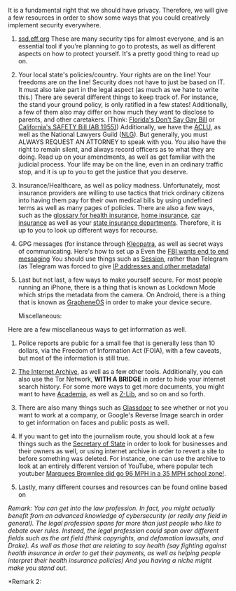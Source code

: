It is a fundamental right that we should have privacy. Therefore, we will give a few resources in order to show some ways that you could creatively implement security everywhere.

1. [ssd.eff.org](https://ssd.eff.org/) These are many security tips for almost everyone, and is an essential tool if you're planning to go to protests, as well as different aspects on how to protect yourself. It's a pretty good thing to read up on.

2. Your local state's policies/country. Your rights are on the line! Your freedoms are on the line! Security does not have to just be based on IT. It must also take part in the legal aspect (as much as we hate to write this.) There are several different things to keep track of. For instance, the stand your ground policy, is only ratified in a few states! Additionally, a few of them also may differ on how much they want to disclose to parents, and other caretakers. (Think: [Florida's Don't Say Gay Bill](https://en.m.wikipedia.org/wiki/Florida_Parental_Rights_in_Education_Act) or [California's SAFETY Bill (AB 1955)](https://www.cde.ca.gov/nr/ne/yr24/yr24rel37.asp#:~:text=The%20SAFETY%20Act%20provides%20critical,to%20forcibly%20out%20a%20student.)) Additionally, we have the [ACLU](https://www.aclu.org/issues/juvenile-justice), as well as the National Lawyers Guild ([NLG](https://www.nlg.org/)). But generally, you must ALWAYS REQUEST AN ATTORNEY to speak with you. You also have the right to remain silent, and always record officers as to what they are doing. Read up on your amendments, as well as get familiar with the judicial process. Your life may be on the line, even in an ordinary traffic stop, and it is up to you to get the justice that you deserve.
   
3. Insurance/Healthcare, as well as policy madness. Unfortunately, most insurance providers are willing to use tactics that trick ordinary citizens into having them pay for their own medical bills by using undefined terms as well as many pages of policies. There are also a few ways, such as the [glossary for health insurance](https://www.healthcare.gov/glossary/), [home insurance](https://www.grinnellmutual.com/home-safety-tips-resources/home-insurance-terms-explained), [car insurance](https://www.grinnellmutual.com/auto-safety-tips-resources/car-insurance-terms-explained) as well as your [state insurance departments](https://content.naic.org/state-insurance-departments). Therefore, it is up to you to look up different ways for recourse.

4. GPG messages (for instance through [Kleopatra](https://apps.kde.org/kleopatra/), as well as secret ways of communicating. Here's how to set up a  Even the [FBI wants end to end messaging](https://www.keepersecurity.com/blog/2024/12/31/what-to-know-about-the-fbis-warning-encouraging-encrypted-messaging/#:~:text=Instead%20of%20relying%20on%20insecure,use%20to%20protect%20your%20data.) You should use things such as [Session](https://getsession.org/), rather than Telegram (as Telegram was forced to give [IP addresses and other metadata](https://thehackernews.com/2024/09/telegram-agrees-to-share-user-data-with.html))

5. Last but not last, a few ways to make yourself secure. For most people running an iPhone, there is a thing that is known as Lockdown Mode which strips the metadata from the camera. On Android, there is a thing that is known as [GrapheneOS](https://grapheneos.org/) in order to make your device secure.

   Miscellaneous:

Here are a few miscellaneous ways to get information as well.

1. Police reports are public for a small fee that is generally less than 10 dollars, via the Freedom of Information Act (FOIA), with a few caveats, but most of the information is still true.
   
2. [The Internet Archive](https://web.archive.org/), as well as a few other tools. Additionally, you can also use the Tor Network, **WITH A BRIDGE** in order to hide your internet search history. For some more ways to get more documents, you might want to have [Academia](https://www.academia.edu/), as well as [Z-Lib](https://z-lib.io/), and so on and so forth.

3. There are also many things such as [Glassdoor](https://www.glassdoor.com/index.htm) to see whether or not you want to work at a company, or Google's Reverse Image search in order to get information on faces and public posts as well. 

4. If you want to get into the journalism route, you should look at a few things such as the [Secretary of State](https://www.lendingtree.com/business/secretary-of-state-business-search/) in order to look for businesses and their owners as well, or using internet archive in order to revert a site to before something was deleted. For instance, one can use the archive to look at an entirely different version of YouTube, where popular tech youtuber [Marquees Brownlee did go 96 MPH in a 35 MPH school zone!](https://www.youtube.com/watch?v=Pg09cyX2wss).

5. Lastly, many different courses and resources can be found online based on 

*Remark: You can get into the law profession. In fact, you might actually benefit from an advanced knowledge of cybersecurity (or really any field in general). The legal profession spans far more than just people who like to debate over rules. Instead, the legal profession could span over different fields such as the art field (think copyrights, and defamation lawsuits, and Drake). As well as those that are relating to say health (say fighting against health insurance in order to get their payments, as well as helping people interpret their health insurance policies) And you having a niche might make you stand out.*

*Remark 2: 
